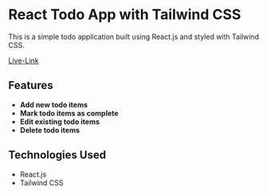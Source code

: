 # React Todo App with Tailwind CSS

This is a simple todo application built using React.js and styled with Tailwind CSS.

[Live-Link](curl-ware-task.vercel.app/)

## Features

- **Add new todo items**
- **Mark todo items as complete**
- **Edit existing todo items**
- **Delete todo items**
 


## Technologies Used

- React.js
- Tailwind CSS